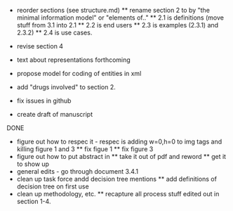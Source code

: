 * reorder sections (see structure.md)
** rename  section 2 to by "the minimal information model" or "elements of.."
** 2.1 is definitions (move stuff from 3.1 into 2.1
** 2.2 is end users
** 2.3 is examples (2.3.1) and 2.3.2)
** 2.4 is use cases.
*  revise section 4
*  text about representations forthcoming


*  propose model for coding of entities in xml
*  add "drugs involved" to section 2.
* fix issues in github
*  create draft of manuscript

DONE
* figure out how to respec it - respec is adding w=0,h=0 to img tags
 and killing figure 1 and 3
** fix figue 1
**  fix figure 3
* figure out how to put abstract in
** take it out of pdf and reword
** get it to show up
* general edits - go through document
  3.4.1 
*  clean up task force andd decision tree mentions
** add definitions of decision tree on first use 
*  clean up methodology, etc.
** recapture all process stuff edited out in section 1-4.
